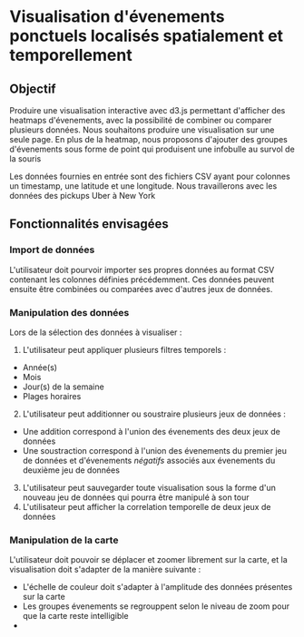 # Visualisation d'évenements ponctuels localisés spatialement et temporellement

## Objectif

Produire une visualisation interactive avec d3.js permettant d'afficher des heatmaps d'évenements, avec la possibilité de combiner ou comparer plusieurs données. Nous souhaitons produire une visualisation sur une seule page. En plus de la heatmap, nous proposons d'ajouter des groupes d'évenements sous forme de point qui produisent une infobulle au survol de la souris

Les données fournies en entrée sont des fichiers CSV ayant pour colonnes un timestamp, une latitude et une longitude.
Nous travaillerons avec les données des pickups Uber à New York

## Fonctionnalités envisagées

### Import de données

L'utilisateur doit pourvoir importer ses propres données au format CSV contenant les colonnes définies précédemment.
Ces données peuvent ensuite être combinées ou comparées avec d'autres jeux de données.

### Manipulation des données

Lors de la sélection des données à visualiser :
1. L'utilisateur peut appliquer plusieurs filtres temporels :
 * Année(s)
 * Mois
 * Jour(s) de la semaine
 * Plages horaires
2. L'utilisateur peut additionner ou soustraire plusieurs jeux de données :
 * Une addition correspond à l'union des évenements des deux jeux de données
 * Une soustraction correspond à l'union des évenements du premier jeu de données et d'évenements *négatifs* associés aux évenements du deuxième jeu de données
3. L'utilisateur peut sauvegarder toute visualisation sous la forme d'un nouveau jeu de données qui pourra être manipulé à son tour
4. L'utilisateur peut afficher la correlation temporelle de deux jeux de données

### Manipulation de la carte

L'utilisateur doit pouvoir se déplacer et zoomer librement sur la carte, et la visualisation doit s'adapter de la manière suivante :

* L'échelle de couleur doit s'adapter à l'amplitude des données présentes sur la carte
* Les groupes évenements se regrouppent selon le niveau de zoom pour que la carte reste intelligible
* 
